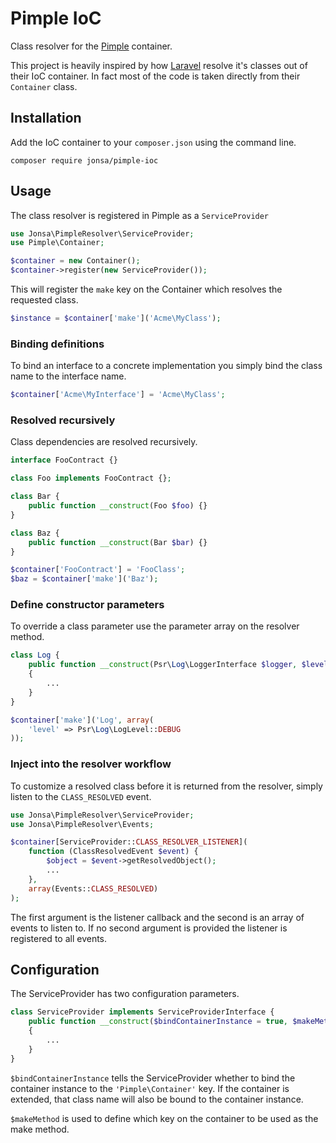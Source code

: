 # Pimple IoC
Class resolver for the [Pimple](http://pimple.sensiolabs.org/) container.

This project is heavily inspired by how [Laravel](http://laravel.com/) resolve it's classes out of their IoC container. In fact most of the code is taken directly from their ```Container``` class.

## Installation
Add the IoC container to your ```composer.json``` using the command line.
```
composer require jonsa/pimple-ioc
```

## Usage
The class resolver is registered in Pimple as a ```ServiceProvider```
```php
use Jonsa\PimpleResolver\ServiceProvider;
use Pimple\Container;

$container = new Container();
$container->register(new ServiceProvider());
```

This will register the ```make``` key on the Container which resolves the requested class.
```php
$instance = $container['make']('Acme\MyClass');
```

### Binding definitions
To bind an interface to a concrete implementation you simply bind the class name to the interface name.
```php
$container['Acme\MyInterface'] = 'Acme\MyClass';
```

### Resolved recursively
Class dependencies are resolved recursively.
```php
interface FooContract {}

class Foo implements FooContract {};

class Bar {
    public function __construct(Foo $foo) {}
}

class Baz {
    public function __construct(Bar $bar) {}
}

$container['FooContract'] = 'FooClass';
$baz = $container['make']('Baz');
```

### Define constructor parameters
To override a class parameter use the parameter array on the resolver method.
```php
class Log {
    public function __construct(Psr\Log\LoggerInterface $logger, $level = Psr\Log\LogLevel::WARNING)
    {
        ...
    }
}

$container['make']('Log', array(
    'level' => Psr\Log\LogLevel::DEBUG
));
```

### Inject into the resolver workflow
To customize a resolved class before it is returned from the resolver, simply listen to the ```CLASS_RESOLVED``` event.
```php
use Jonsa\PimpleResolver\ServiceProvider;
use Jonsa\PimpleResolver\Events;

$container[ServiceProvider::CLASS_RESOLVER_LISTENER](
    function (ClassResolvedEvent $event) {
        $object = $event->getResolvedObject();
        ...
    },
    array(Events::CLASS_RESOLVED)
);
```

The first argument is the listener callback and the second is an array of events to listen to. If no second argument is provided the listener is registered to all events.

## Configuration
The ServiceProvider has two configuration parameters.
```php
class ServiceProvider implements ServiceProviderInterface {
    public function __construct($bindContainerInstance = true, $makeMethod = 'make')
    {
        ...
    }
}
```

```$bindContainerInstance``` tells the ServiceProvider whether to bind the container instance to the ```'Pimple\Container'``` key. If the container is extended, that class name will also be bound to the container instance.

```$makeMethod``` is used to define which key on the container to be used as the make method.